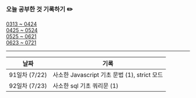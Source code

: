 ### 오늘 공부한 것 기록하기 ✏️
[0313 ~ 0424](https://github.com/techeer-TIL-group/yu-heejin/blob/main/Log/0313-0424.md)  
[0425 ~ 0524](https://github.com/techeer-TIL-group/yu-heejin/blob/main/Log/0425-0524.md)  
[0525 ~ 0621](https://github.com/techeer-TIL-group/yu-heejin/blob/main/Log/0525-0621.md)  
[0623 ~ 0721](https://github.com/techeer-TIL-group/yu-heejin/blob/main/Log/0525-0621.md)

---

| 날짜 | 기록 |
| --- | --- |
| 91일차 (7/22) | 사소한 Javascript 기초 문법 (1), strict 모드 |
| 92일차 (7/23) | 사소한 sql 기초 쿼리문 (1) |